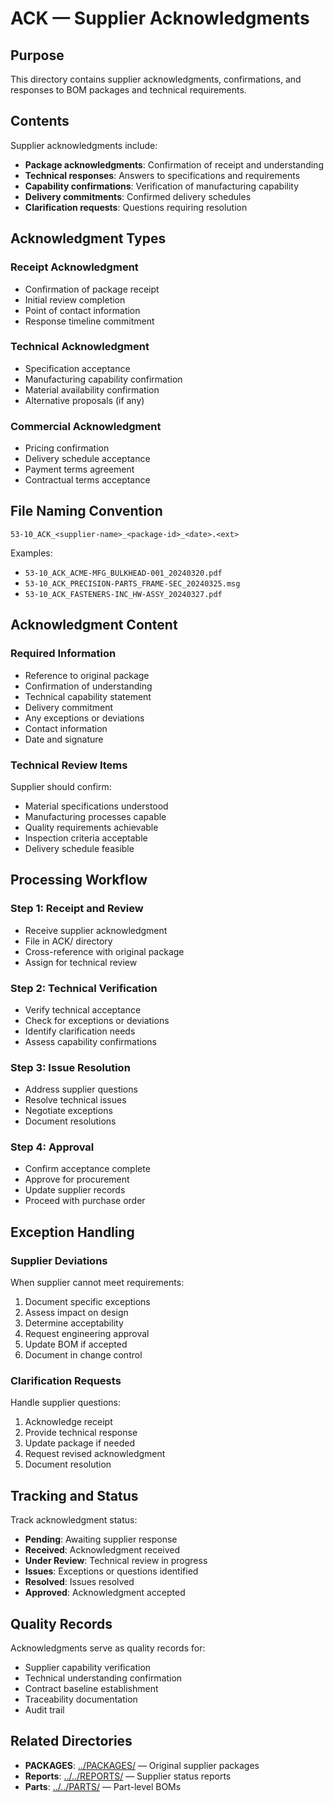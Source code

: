 # ACK — Supplier Acknowledgments

## Purpose

This directory contains supplier acknowledgments, confirmations, and responses to BOM packages and technical requirements.

## Contents

Supplier acknowledgments include:
- **Package acknowledgments**: Confirmation of receipt and understanding
- **Technical responses**: Answers to specifications and requirements
- **Capability confirmations**: Verification of manufacturing capability
- **Delivery commitments**: Confirmed delivery schedules
- **Clarification requests**: Questions requiring resolution

## Acknowledgment Types

### Receipt Acknowledgment
- Confirmation of package receipt
- Initial review completion
- Point of contact information
- Response timeline commitment

### Technical Acknowledgment
- Specification acceptance
- Manufacturing capability confirmation
- Material availability confirmation
- Alternative proposals (if any)

### Commercial Acknowledgment
- Pricing confirmation
- Delivery schedule acceptance
- Payment terms agreement
- Contractual terms acceptance

## File Naming Convention

```
53-10_ACK_<supplier-name>_<package-id>_<date>.<ext>
```

Examples:
- `53-10_ACK_ACME-MFG_BULKHEAD-001_20240320.pdf`
- `53-10_ACK_PRECISION-PARTS_FRAME-SEC_20240325.msg`
- `53-10_ACK_FASTENERS-INC_HW-ASSY_20240327.pdf`

## Acknowledgment Content

### Required Information
- Reference to original package
- Confirmation of understanding
- Technical capability statement
- Delivery commitment
- Any exceptions or deviations
- Contact information
- Date and signature

### Technical Review Items
Supplier should confirm:
- Material specifications understood
- Manufacturing processes capable
- Quality requirements achievable
- Inspection criteria acceptable
- Delivery schedule feasible

## Processing Workflow

### Step 1: Receipt and Review
- Receive supplier acknowledgment
- File in ACK/ directory
- Cross-reference with original package
- Assign for technical review

### Step 2: Technical Verification
- Verify technical acceptance
- Check for exceptions or deviations
- Identify clarification needs
- Assess capability confirmations

### Step 3: Issue Resolution
- Address supplier questions
- Resolve technical issues
- Negotiate exceptions
- Document resolutions

### Step 4: Approval
- Confirm acceptance complete
- Approve for procurement
- Update supplier records
- Proceed with purchase order

## Exception Handling

### Supplier Deviations
When supplier cannot meet requirements:
1. Document specific exceptions
2. Assess impact on design
3. Determine acceptability
4. Request engineering approval
5. Update BOM if accepted
6. Document in change control

### Clarification Requests
Handle supplier questions:
1. Acknowledge receipt
2. Provide technical response
3. Update package if needed
4. Request revised acknowledgment
5. Document resolution

## Tracking and Status

Track acknowledgment status:
- **Pending**: Awaiting supplier response
- **Received**: Acknowledgment received
- **Under Review**: Technical review in progress
- **Issues**: Exceptions or questions identified
- **Resolved**: Issues resolved
- **Approved**: Acknowledgment accepted

## Quality Records

Acknowledgments serve as quality records for:
- Supplier capability verification
- Technical understanding confirmation
- Contract baseline establishment
- Traceability documentation
- Audit trail

## Related Directories

- **PACKAGES**: [../PACKAGES/](../PACKAGES/) — Original supplier packages
- **Reports**: [../../REPORTS/](../../REPORTS/) — Supplier status reports
- **Parts**: [../../PARTS/](../../PARTS/) — Part-level BOMs
